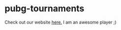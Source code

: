# pubg-tournaments
Check out our website [here.](http://pubgtournaments.in)
I am an awesome player ;)
